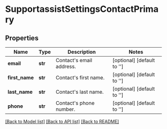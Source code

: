 # SupportassistSettingsContactPrimary

## Properties
Name | Type | Description | Notes
------------ | ------------- | ------------- | -------------
**email** | **str** | Contact&#39;s email address. | [optional] [default to '']
**first_name** | **str** | Contact&#39;s first name. | [optional] [default to '']
**last_name** | **str** | Contact&#39;s last name. | [optional] [default to '']
**phone** | **str** | Contact&#39;s phone number. | [optional] [default to '']

[[Back to Model list]](../README.md#documentation-for-models) [[Back to API list]](../README.md#documentation-for-api-endpoints) [[Back to README]](../README.md)


